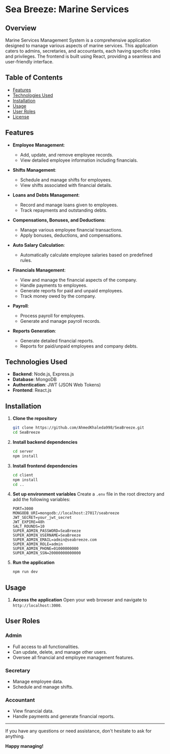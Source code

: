 # Sea Breeze: Marine Services

## Overview

Marine Services Management System is a comprehensive application designed to manage various aspects of marine services. This application caters to admins, secretaries, and accountants, each having specific roles and privileges. The frontend is built using React, providing a seamless and user-friendly interface.

## Table of Contents

- [Features](#features)
- [Technologies Used](#technologies-used)
- [Installation](#installation)
- [Usage](#usage)
- [User Roles](#user-roles)
- [License](#license)

## Features

- **Employee Management**: 
  - Add, update, and remove employee records.
  - View detailed employee information including financials.

- **Shifts Management**: 
  - Schedule and manage shifts for employees.
  - View shifts associated with financial details.

- **Loans and Debts Management**: 
  - Record and manage loans given to employees.
  - Track repayments and outstanding debts.

- **Compensations, Bonuses, and Deductions**: 
  - Manage various employee financial transactions.
  - Apply bonuses, deductions, and compensations.

- **Auto Salary Calculation**: 
  - Automatically calculate employee salaries based on predefined rules.

- **Financials Management**: 
  - View and manage the financial aspects of the company.
  - Handle payments to employees.
  - Generate reports for paid and unpaid employees.
  - Track money owed by the company.

- **Payroll**: 
  - Process payroll for employees.
  - Generate and manage payroll records.

- **Reports Generation**: 
  - Generate detailed financial reports.
  - Reports for paid/unpaid employees and company debts.

## Technologies Used

- **Backend**: Node.js, Express.js
- **Database**: MongoDB
- **Authentication**: JWT (JSON Web Tokens)
- **Frontend**: React.js

## Installation

1. **Clone the repository**
    ```bash
    git clone https://github.com/AhmedKhaleda998/SeaBreeze.git
    cd SeaBreeze
    ```

2. **Install backend dependencies**
    ```bash
    cd server
    npm install
    ```

3. **Install frontend dependencies**
    ```bash
    cd client
    npm install
    cd ..
    ```

4. **Set up environment variables**
    Create a `.env` file in the root directory and add the following variables:
    ```env
    PORT=3000
    MONGODB_URI=mongodb://localhost:27017/seabreeze
    JWT_SECRET=your_jwt_secret
    JWT_EXPIRE=48h
    SALT_ROUNDS=10
    SUPER_ADMIN_PASSWORD=SeaBreeze
    SUPER_ADMIN_USERNAME=SeaBreeze
    SUPER_ADMIN_EMAIL=admin@seabreeze.com
    SUPER_ADMIN_ROLE=admin
    SUPER_ADMIN_PHONE=01000000000
    SUPER_ADMIN_SSN=20000000000000
    
    ```

5. **Run the application**
    ```bash
    npm run dev
    ```

## Usage

1. **Access the application**
    Open your web browser and navigate to `http://localhost:3000`.

## User Roles

### Admin
- Full access to all functionalities.
- Can update, delete, and manage other users.
- Oversee all financial and employee management features.

### Secretary
- Manage employee data.
- Schedule and manage shifts.

### Accountant
- View financial data.
- Handle payments and generate financial reports.

---

If you have any questions or need assistance, don't hesitate to ask for anything.

**Happy managing!**